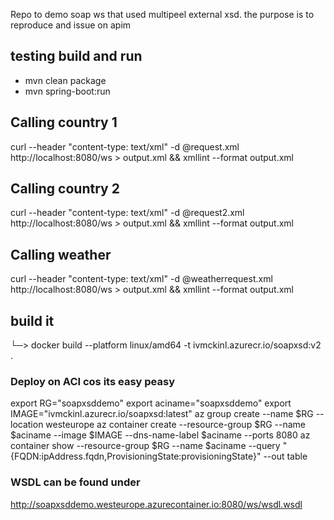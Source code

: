 Repo to demo soap ws that used multipeel external xsd. the purpose is to reproduce and issue on apim

## testing build and run 
* mvn clean package
* mvn spring-boot:run


## Calling country 1

curl --header "content-type: text/xml" -d @request.xml http://localhost:8080/ws  > output.xml   && xmllint --format output.xml
## Calling country 2 

curl --header "content-type: text/xml" -d @request2.xml http://localhost:8080/ws  > output.xml   && xmllint --format output.xml


## Calling weather 

curl --header "content-type: text/xml" -d @weatherrequest.xml http://localhost:8080/ws  > output.xml   && xmllint --format output.xml
## build it 
└─> docker  build   --platform linux/amd64 -t ivmckinl.azurecr.io/soapxsd:v2 .

### Deploy on ACI cos its easy peasy 

export RG="soapxsddemo"
export aciname="soapxsddemo"
export IMAGE="ivmckinl.azurecr.io/soapxsd:latest"
az group create --name $RG --location westeurope
az container create --resource-group $RG --name $aciname --image $IMAGE --dns-name-label $aciname --ports 8080
az container show --resource-group $RG --name $aciname --query "{FQDN:ipAddress.fqdn,ProvisioningState:provisioningState}" --out table

### WSDL can be found under 
http://soapxsddemo.westeurope.azurecontainer.io:8080/ws/wsdl.wsdl

